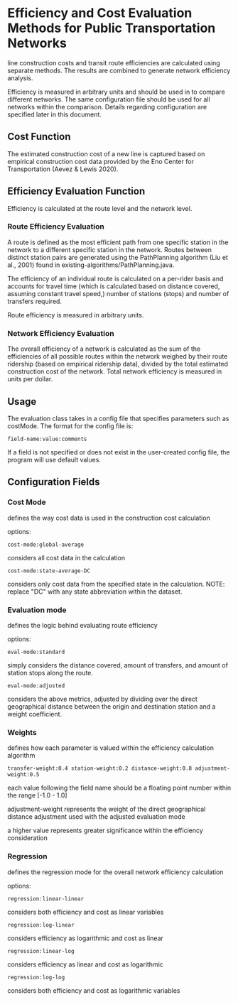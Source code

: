 # Efficiency and Cost Evaluation Methods for Public Transportation Networks

line construction costs and transit route efficiencies are calculated using separate methods. The results are combined to generate network efficiency analysis. 

Efficiency is measured in arbitrary units and should be used in to compare different networks. The same configuration file should be used for all networks within the comparison. Details regarding configuration are specified later in this document.

## Cost Function

The estimated construction cost of a new line is captured based on empirical construction cost data provided by the Eno Center for Transportation (Aevez & Lewis 2020).

## Efficiency Evaluation Function

Efficiency is calculated at the route level and the network level. 

### Route Efficiency Evaluation

A route is defined as the most efficient path from one specific station in the network to a different specific station in the network. Routes between distinct station pairs are generated using the PathPlanning algorithm (Liu et al., 2001) found in existing-algorithms/PathPlanning.java. 

The efficiency of an individual route is calculated on a per-rider basis and accounts for travel time (which is calculated based on distance covered, assuming constant travel speed,) number of stations (stops) and number of transfers required. 

Route efficiency is measured in arbitrary units.

### Network Efficiency Evaluation

The overall efficiency of a network is calculated as the sum of the efficiencies of all possible routes within the network weighed by their route ridership (based on empirical ridership data), divided by the total estimated construction cost of the network. Total network efficiency is measured in units per dollar.

## Usage

The evaluation class takes in a config file that specifies parameters such as costMode. The format for the config file is:

`field-name:value:comments`

If a field is not specified or does not exist in the user-created config file, the program will use default values.

## Configuration Fields

### Cost Mode

defines the way cost data is used in the construction cost calculation

options: 

`cost-mode:global-average` 

considers all cost data in the calculation

`cost-mode:state-average-DC`

considers only cost data from the specified state in the calculation. NOTE: replace "DC" with any state abbreviation within the dataset.

### Evaluation mode

defines the logic behind evaluating route efficiency

options: 

`eval-mode:standard`

simply considers the distance covered, amount of transfers, and amount of station stops along the route.

`eval-mode:adjusted`

considers the above metrics, adjusted by dividing over the direct geographical distance between the origin and destination station and a weight coefficient. 


### Weights

defines how each parameter is valued within the efficiency calculation algorithm

`
transfer-weight:0.4
station-weight:0.2
distance-weight:0.8
adjustment-weight:0.5
`

each value following the field name should be a floating point number within the range [-1.0 - 1.0]

adjustment-weight represents the weight of the direct geographical distance adjustment used with the adjusted evaluation mode

a higher value represents greater significance within the efficiency consideration

### Regression

defines the regression mode for the overall network efficiency calculation

options:

`regression:linear-linear`

considers both efficiency and cost as linear variables

`regression:log-linear`

considers efficiency as logarithmic and cost as linear


`regression:linear-log`

considers efficiency as linear and cost as logarithmic

`regression:log-log`

considers both efficiency and cost as logarithmic variables





